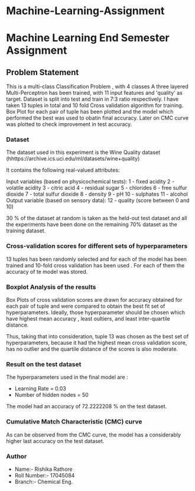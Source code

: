 # Machine-Learning-Assignment
# Machine Learning End Semester Assignment

## Problem Statement
This is a multi-class Classification Problem , with  4 classes
A three layered Multi-Perceptron has been trained, with 11 input features and 'quality' as  target.
Dataset is split into test and train in 7:3 ratio respectively. 
I have taken 13 tuples in total and 10 fold Cross validation algorithm for training.
Box Plot for each pair of tuple has been plotted and the model which performed the best was used to obatin final accuracy. Later on CMC curve was plotted to check improvement in test accuracy.

### Dataset

The dataset used in this experiment is the Wine Quality  dataset (hhttps://archive.ics.uci.edu/ml/datasets/wine+quality)<br/>

It contains the following real-valued attributes:

Input variables (based on physicochemical tests):
1 - fixed acidity
2 - volatile acidity
3 - citric acid
4 - residual sugar
5 - chlorides
6 - free sulfur dioxide
7 - total sulfur dioxide
8 - density
9 - pH
10 - sulphates
11 - alcohol
Output variable (based on sensory data):
12 - quality (score between 0 and 10)

30 % of the dataset at random is taken as the held-out test dataset and all the experiments have been done on the remaining 70% dataset as the training dataset.

### Cross-validation scores for different sets of hyperparameters

13 tuples has been randomly selected and for each of the model has been trained and 10-fold cross validation has been used . For each of them the accuracy of te model was stored.


### Boxplot Analysis of the results

Box Plots of cross validation scores are drawn for accuracy obtained  for each pair of tuple and were compared to obtain the best fit set of hyperparameters.
Ideally, those hyperparameter should be  chosen  which have highest mean accuracy , least oultiers, and least inter-quartile distance.


Thus, taking that into consideration, tuple 13 was chosen as the best set of hyperparameters, because it had the highest mean cross validation score, has no outlier and the quartile distance of the scores is also moderate.

### Result on the test dataset

The hyperparameters used in the final model are :
* Learning Rate = 0.03
* Number of hidden nodes = 50

The model had an accuracy of 72.2222208 % on the test dataset.

### Cumulative Match Characteristic (CMC) curve


As can be observed from the CMC curve, the model has a considerably higher last accuracy on the test dataset.

### Author

* Name:- Rishika Rathore
* Roll Number:- 17045084
* Branch:- Chemical Eng.

